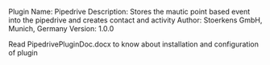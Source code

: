 Plugin Name: Pipedrive
Description: Stores the mautic point based event into the pipedrive and creates contact and activity
Author: Stoerkens GmbH, Munich, Germany
Version: 1.0.0

Read PipedrivePluginDoc.docx to know about installation and configuration of plugin
